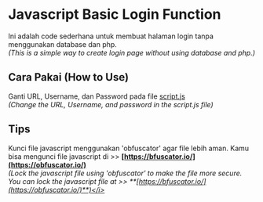 # Javascript Basic Login Function
Ini adalah code sederhana untuk membuat halaman login tanpa menggunakan database dan php.
<br>
<i>(This is a simple way to create login page without using database and php.)</i>

## Cara Pakai (How to Use)
Ganti URL, Username, dan Password pada file <u>script.js</u>
<br>
<i>(Change the URL, Username, and password in the script.js file)</i>

## Tips
Kunci file javascript menggunakan 'obfuscator' agar file lebih aman. Kamu bisa mengunci file javascript di >> **[https://bfuscator.io/](https://obfuscator.io/)**
<br>
<i>(Lock the javascript file using 'obfuscator' to make the file more secure. You can lock the javascript file at >> **[https://bfuscator.io/](https://obfuscator.io/)**)</i>
